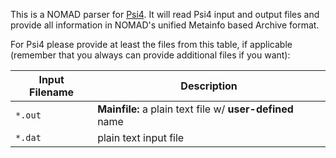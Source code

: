 This is a NOMAD parser for [Psi4](https://psicode.org/). It will read Psi4 input and
output files and provide all information in NOMAD's unified Metainfo based Archive format.

For Psi4 please provide at least the files from this table, if applicable
(remember that you always can provide additional files if you want):

|Input Filename| Description|
|--- | --- |
|`*.out` | **Mainfile:** a plain text file w/ **user-defined** name|
|`*.dat` |plain text input file|
